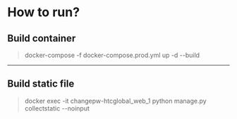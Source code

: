﻿# How to run?

## Build container
> docker-compose -f docker-compose.prod.yml up -d --build

---

## Build static file
> docker exec -it changepw-htcglobal_web_1 python manage.py collectstatic --noinput
